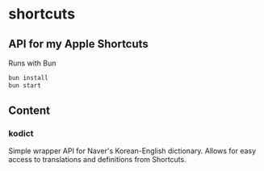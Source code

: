 # shortcuts
## API for my Apple Shortcuts
Runs with Bun
```bash
bun install
bun start
```

## Content
### kodict
Simple wrapper API for Naver's Korean-English dictionary. Allows for easy access to translations and definitions from Shortcuts.
